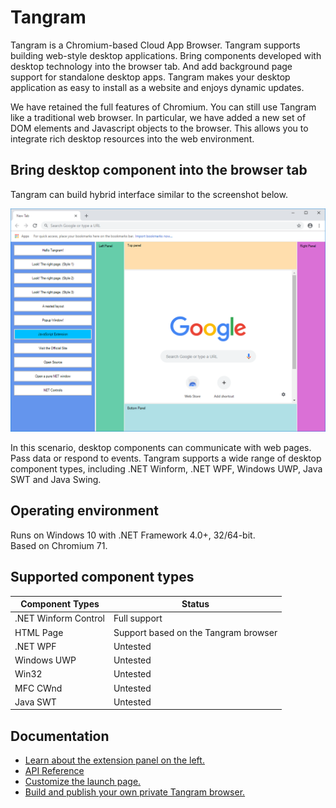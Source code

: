 # Tangram

Tangram is a Chromium-based Cloud App Browser. Tangram supports building web-style desktop applications. Bring components developed with desktop technology into the browser tab. And add background page support for standalone desktop apps. Tangram makes your desktop application as easy to install as a website and enjoys dynamic updates.

We have retained the full features of Chromium. You can still use Tangram like a traditional web browser. In particular, we have added a new set of DOM elements and Javascript objects to the browser. This allows you to integrate rich desktop resources into the web environment.

## Bring desktop component into the browser tab

Tangram can build hybrid interface similar to the screenshot below.

![Capture](Capture.png)

In this scenario, desktop components can communicate with web pages. Pass data or respond to events. Tangram supports a wide range of desktop component types, including .NET Winform, .NET WPF, Windows UWP, Java SWT and Java Swing.

## Operating environment

Runs on Windows 10 with .NET Framework 4.0+, 32/64-bit.  
Based on Chromium 71.

## Supported component types

| Component Types | Status |
|-----------------|--------|
| .NET Winform Control | Full support |
| HTML Page | Support based on the Tangram browser |
| .NET WPF | Untested |
| Windows UWP | Untested |
| Win32 | Untested |
| MFC CWnd | Untested |
| Java SWT | Untested |

## Documentation

- [Learn about the extension panel on the left.](https://github.com/TangramDev/LaunchPad)
- [API Reference](/Docs/API_Reference.md)
- [Customize the launch page.](/Docs/LocalNTP.md)
- [Build and publish your own private Tangram browser.](/Docs/Build_Instructions(Windows).md)
